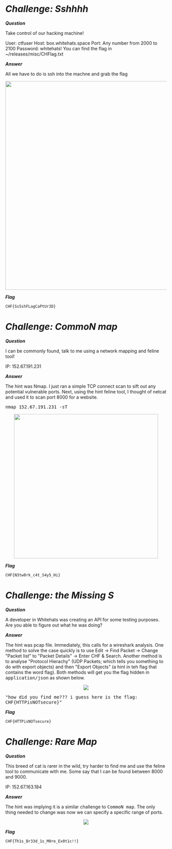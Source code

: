 <b>*<H1>Challenge: Sshhhh</H1>*</b>

<b>*Question*</b>

Take control of our hacking machine!

User: ctfuser Host: box.whitehats.space Port: Any number from 2000 to 2100 Password: whitehats! You can find the flag in ~/releases/misc/CHFlag.txt

<b>*Answer*</b>

All we have to do is ssh into the machne and grab the flag

<p align="center"><img src="https://user-images.githubusercontent.com/66903347/188261755-4ab859b3-d5ec-4ab1-bd64-f0dd4e92e8ed.png" width=650px></p>

<b>*Flag*</b>

```CHF{Ss5shFLagCaPtUr3D}```


<b>*<H1>Challenge: CommoN map</H1>*</b>

<b>*Question*</b>

I can be commonly found, talk to me using a network mapping and feline tool!

IP: 152.67.191.231

<b>*Answer*</b>

The hint was Nmap. I just ran a simple TCP connect scan to sift out any potential vulnerable ports. Next, using the hint feline tool, I thought of netcat and used it to scan port 8000 for a website.

<kbd>nmap 152.67.191.231 -sT</kbd>

<p align="center"><img src="https://user-images.githubusercontent.com/66903347/189213812-18d460ad-f898-4b28-846b-c383282d8b60.png" width=450px></p>

<b>*Flag*</b>

```CHF{N3tw0rk_c4t_S4y5_Hi}```

<b>*<H1>Challenge: the Missing S</H1>*</b>

<b>*Question*</b>

A developer in Whitehats was creating an API for some testing purposes. Are you able to figure out what he was doing?

<b>*Answer*</b>

The hint was pcap file. Immediately, this calls for a wireshark analysis. One method to solve the case quickly is to use Edit -> Find Packet -> Change "Packet list" to "Packet Details" -> Enter CHF & Search. Another method is to analyse "Protocol Hierachy" (UDP Packets; which tells you something to do with export objects) and then "Export Objects" (a hint in teh flag that contains the word flag). Both methods will get you the flag hidden in <kbd>application/json</kbd> as shown below.

<p align="center"><img src="https://user-images.githubusercontent.com/66903347/189215551-6696c974-ba6f-4703-a7ba-cda4f6a8c1f0.png"></p>

<kbd>"how did you find me??? i guess here is the flag: CHF{HTTPisNOTsecure}"</kbd>

<b>*Flag*</b>

```CHF{HTTPisNOTsecure}```


<b>*<H1>Challenge: Rare Map</H1>*</b>

<b>*Question*</b>

This breed of cat is rarer in the wild, try harder to find me and use the feline tool to communicate with me. Some say that I can be found between 8000 and 9000.

IP: 152.67.163.184

<b>*Answer*</b>

The hint was implying it is a similar challenge to <kbd>CommoN map</kbd>. The only thing needed to change was now we can specify a specific range of ports.

<p align="center"><img src="https://user-images.githubusercontent.com/66903347/189217567-f35662e5-17f8-4477-8888-3cfaabe37bc5.png"></p>

<b>*Flag*</b>

```CHF{Th1s_Br33d_1s_M0re_Ex0t1c!!}```

